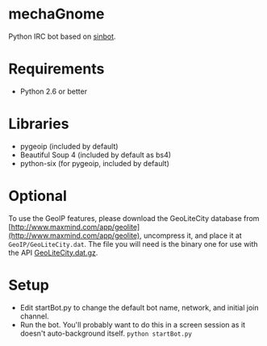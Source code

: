 mechaGnome
==========

Python IRC bot based on [sinbot](http://sourceforge.net/projects/sinbot/).

Requirements
============

 - Python 2.6 or better
 
Libraries
===========
  - pygeoip (included by default)
  - Beautiful Soup 4 (included by default as bs4)
  - python-six (for pygeoip, included by default)
  
Optional
============
To use the GeoIP features, please download the GeoLiteCity database from [http://www.maxmind.com/app/geolite](http://www.maxmind.com/app/geolite), uncompress it, and place it at `GeoIP/GeoLiteCity.dat`. The file you will need is the binary one for use with the API [GeoLiteCity.dat.gz](http://geolite.maxmind.com/download/geoip/database/GeoLiteCity.dat.gz).
   
Setup
============

 - Edit startBot.py to change the default bot name, network, and initial join channel.
 - Run the bot. You'll probably want to do this in a screen session as it doesn't auto-background itself.
 `python startBot.py`
 
